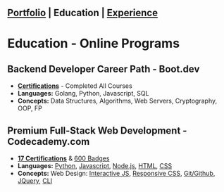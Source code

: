 ## [Portfolio](https://skovranek.github.io/) | Education | [Experience](https://skovranek.github.io//experience.html)

# Education - Online Programs
## Backend Developer Career Path - Boot.dev 
- __[Certifications](https://www.boot.dev/u/afk)__ - Completed All Courses
- __Languages:__ Golang, Python, Javascript, SQL
- __Concepts:__ Data Structures, Algorithms, Web Servers, Cryptography, OOP, FP

## Premium Full-Stack Web Development - Codecademy.com
- __[17 Certifications](https://www.codecademy.com/profiles/skovranek)__ & [600 Badges](https://www.codecademy.com/users/skovranek/achievements)
- __Languages:__ [Python](https://www.codecademy.com/profiles/skovranek/certificates/b97fd4d87a816c761a674af1b5391ef1), [Javascript](https://www.codecademy.com/profiles/skovranek/certificates/705dcb15de0da4dd9d9fc4f3274b430e), [Node.js](https://www.codecademy.com/profiles/skovranek/certificates/240305d50b925c17868f1ac7a21a3261), [HTML](https://www.codecademy.com/profiles/skovranek/certificates/9eb0741e5ebef1f9f58a53bfac67d3a7), [CSS](https://www.codecademy.com/profiles/skovranek/certificates/3a62023b0054dc793edc0adecd715fd7)
- __Concepts:__ Web Design: [Interactive JS](https://www.codecademy.com/profiles/skovranek/certificates/36ae898a1d1c8524815305b2d1d2ebab), [Responsive CSS](https://www.codecademy.com/profiles/skovranek/certificates/3a62023b0054dc793edc0adecd715fd7), [Git/Github](https://www.codecademy.com/profiles/skovranek/certificates/a8ab218d5950c29861635cc0bf12fd13), [JQuery](https://www.codecademy.com/profiles/skovranek/certificates/0becf7c1cd2bd715f24331dddd23425a), [CLI](https://www.codecademy.com/profiles/skovranek/certificates/c87ba0541f8be78bc2f4ba1128233f6f)
